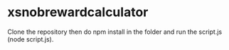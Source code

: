 # xsnobrewardcalculator

Clone the repository then do npm install in the folder and run the script.js (node script.js).
